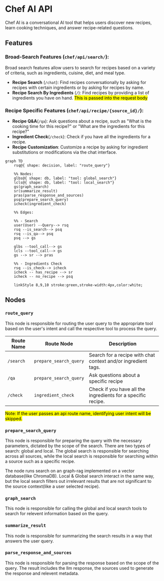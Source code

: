 # Chef AI API

Chef AI is a conversational AI tool that helps users discover new recipes, learn cooking techniques, and answer recipe-related questions.

## Features

### Broad-Search Features (`chef/api/search/`):
Broad search features allow users to search for recipes based on a variety of criteria, such as ingredients, cuisine, diet, and meal type.
- **Recipe Search** (`/chat`): Find recipes conversationally by asking for recipes with certain ingredients or by asking for recipes by name.
- **Recipe Search By Ingredients** (`/`): Find recipes by providing a list of ingredients you have on hand. <mark>This is passed into the request body</mark>


### Recipe Specific Features (`chef/api/recipe/{source_id}/`):
- **Recipe Q&A**(`/qa`): Ask questions about a recipe, such as "What is the cooking time for this recipe?" or "What are the ingredients for this recipe?"
- **Ingredient Check**(`/check`): Check if you have all the ingredients for a recipe.
- **Recipe Customization**: Customize a recipe by asking for ingredient substitutions or modifications via the chat interface. 

```mermaid
graph TD
    rsq@{ shape: decision, label: "route_query"}

    %% Nodes:
    glbs@{ shape: db, label: "tool: global_search"}
    lcls@{ shape: db, label: "tool: local_search"}
    gs(graph_search)
    sr(summarize_result)
    pras(parse_response_and_sources)
    psq(prepare_search_query)
    icheck(ingredient_check)

    %% Edges:

    %% - Search
    user(User) --Query--> rsq
    rsq --is_search--> psq
    rsq --is_qa--> psq
    psq --> gs

    glbs --tool_call--> gs
    lcls --tool_call--> gs
    gs --> sr --> pras

    %% - Ingredients Check
    rsq --is_check--> icheck 
    icheck -- has_recipe --> sr
    icheck -- no_recipe --> psq

    linkStyle 8,9,10 stroke:green,stroke-width:4px,color:white;

```


## Nodes
### `route_query`
This node is responsible for routing the user query to the appropriate tool based on the user's intent and call the respective tool to process the query.

| Route Name |       Route Node       | Description |
|------------|------------------------|---------------------------------------------------------------|
| `/search`  | `prepare_search_query` | Search for a recipe with chat context and/or ingredient tags. |
| `/qa`      | `prepare_search_query` | Ask questions about a specific recipe |
| `/check`   | `ingredient_check`     | Check if you have all the ingredients for a specific recipe. |

<mark>Note: If the user passes an api route name, identifying user intent will be skipped.</mark>

### `prepare_search_query`
This node is responsible for preparing the query with the necessary parameters, dictated by the scope of the search. There are two types of search: global and local. The global search is responsible for searching across all sources, while the local search is responsible for searching within a source such as a specific recipe.

The node runs search on an graph-rag implemented on a vector database(like ChromaDB). Local & Global search interact in the same way, but the local search filters out irrelevant results that are not significant to the source context(like a user selected recipe).

### `graph_search`
This node is responsible for calling the global and local search tools to search for relevent information based on the query.

### `summarize_result`
This node is responsible for summarizing the search results in a way that answers the user query.

### `parse_response_and_sources`
This node is responsible for parsing the response based on the scope of the query. The result includes the llm response, the sources used to generate the response and relevent metadata.